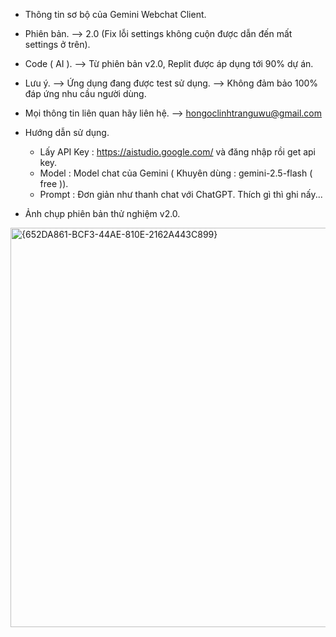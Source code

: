 * Thông tin sơ bộ của Gemini Webchat Client.

* Phiên bản.
--> 2.0 (Fix lỗi settings không cuộn được dẫn đến mất settings ở trên).

* Code ( AI ).
--> Từ phiên bản v2.0, Replit được áp dụng tới 90% dự án.

* Lưu ý.
--> Ứng dụng đang được test sử dụng.
--> Không đảm bảo 100% đáp ứng nhu cầu người dùng.

* Mọi thông tin liên quan hãy liên hệ.
--> hongoclinhtranguwu@gmail.com

* Hướng dẫn sử dụng.
  - Lấy API Key : https://aistudio.google.com/ và đăng nhập rồi get api key.
  - Model : Model chat của Gemini ( Khuyên dùng : gemini-2.5-flash ( free )).
  - Prompt : Đơn giản như thanh chat với ChatGPT. Thích gì thì ghi nấy...

* Ảnh chụp phiên bản thử nghiệm v2.0. 
<img width="1366" height="639" alt="{652DA861-BCF3-44AE-810E-2162A443C899}" src="https://github.com/user-attachments/assets/1b5a2285-e180-4b52-8ef3-bb1d07347c35" />
